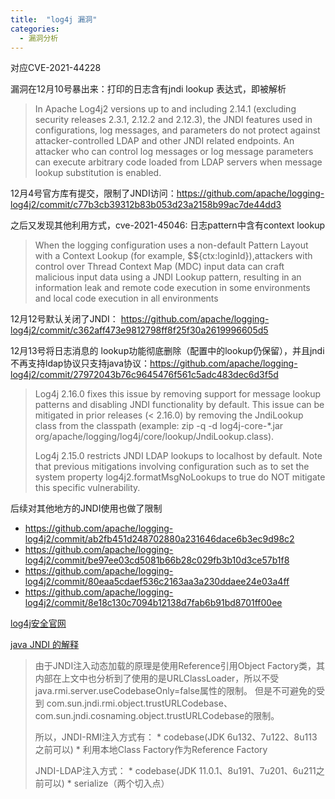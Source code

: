 ```yaml
---
title:  "log4j 漏洞"
categories: 
  - 漏洞分析
---
```

对应CVE-2021-44228

漏洞在12月10号暴出来：打印的日志含有jndi lookup 表达式，即被解析
> In Apache Log4j2 versions up to and including 2.14.1 (excluding security releases 2.3.1, 2.12.2 and 2.12.3), the JNDI features used in configurations, log messages, and parameters do not protect against attacker-controlled LDAP and other JNDI related endpoints. An attacker who can control log messages or log message parameters can execute arbitrary code loaded from LDAP servers when message lookup substitution is enabled.

12月4号官方库有提交，限制了JNDI访问：https://github.com/apache/logging-log4j2/commit/c77b3cb39312b83b053d23a2158b99ac7de44dd3

之后又发现其他利用方式，cve-2021-45046: 日志pattern中含有context lookup
> When the logging configuration uses a non-default Pattern Layout with a Context Lookup (for example, $${ctx:loginId}),attackers with control over Thread Context Map (MDC) input data can craft malicious input data using a JNDI Lookup pattern, resulting in an information leak and remote code execution in some environments and local code execution in all environments

12月12号默认关闭了JNDI： https://github.com/apache/logging-log4j2/commit/c362aff473e9812798ff8f25f30a2619996605d5

12月13号将日志消息的 lookup功能彻底删除（配置中的lookup仍保留），并且jndi不再支持ldap协议只支持java协议：https://github.com/apache/logging-log4j2/commit/27972043b76c9645476f561c5adc483dec6d3f5d

> Log4j 2.16.0 fixes this issue by removing support for message lookup patterns and disabling JNDI functionality by default. This issue can be mitigated in prior releases (< 2.16.0) by removing the JndiLookup class from the classpath (example: zip -q -d log4j-core-*.jar org/apache/logging/log4j/core/lookup/JndiLookup.class).
>
> Log4j 2.15.0 restricts JNDI LDAP lookups to localhost by default. Note that previous mitigations involving configuration such as to set the system property log4j2.formatMsgNoLookups to true do NOT mitigate this specific vulnerability.

后续对其他地方的JNDI使用也做了限制
- https://github.com/apache/logging-log4j2/commit/ab2fb451d248702880a231646dace6b3ec9d98c2
- https://github.com/apache/logging-log4j2/commit/be97ee03cd5081b66b28c029fb3b10d3ce57b1f8
- https://github.com/apache/logging-log4j2/commit/80eaa5cdaef536c2163aa3a230ddaee24e03a4ff
- https://github.com/apache/logging-log4j2/commit/8e18c130c7094b12138d7fab6b91bd8701ff00ee

[log4j安全官网](https://logging.apache.org/log4j/2.x/security.html)

[java JNDI 的解释](https://tttang.com/archive/1611/)
> 由于JNDI注入动态加载的原理是使用Reference引用Object Factory类，其内部在上文中也分析到了使用的是URLClassLoader，所以不受java.rmi.server.useCodebaseOnly=false属性的限制。
> 但是不可避免的受到 com.sun.jndi.rmi.object.trustURLCodebase、com.sun.jndi.cosnaming.object.trustURLCodebase的限制。
>
> 所以，JNDI-RMI注入方式有： * codebase(JDK 6u132、7u122、8u113之前可以) * 利用本地Class Factory作为Reference Factory
>
> JNDI-LDAP注入方式： * codebase(JDK 11.0.1、8u191、7u201、6u211之前可以) * serialize（两个切入点）
